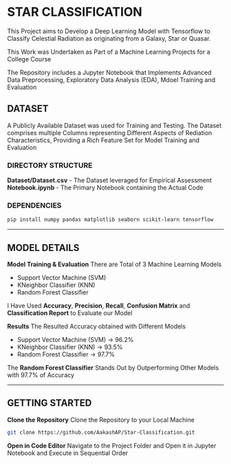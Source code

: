 # STAR CLASSIFICATION

This Project aims to Develop a Deep Learning Model with Tensorflow to Classify Celestial Radiation as originating from a Galaxy, Star or Quasar.

This Work was Undertaken as Part of a Machine Learning Projects for a College Course

The Repository includes a Jupyter Notebook that Implements Advanced Data Preprocessing, Exploratory Data Analysis (EDA), Mdoel Training and Evaluation


## DATASET

A Publicly Available Dataset was used for Training and Testing. The Dataset comprises multiple Columns representing Different Aspects of Rediation Characteristics, Providing a Rich Feature Set for Model Training and Evaluation

### DIRECTORY STRUCTURE

**Dataset/Dataset.csv** - The Dataset leveraged for Empirical Assessment
**Notebook.ipynb** - The Primary Notebook containing the Actual Code

### DEPENDENCIES

```bash
pip install numpy pandas matplotlib seaborn scikit-learn tensorflow
```

---

## MODEL DETAILS

**Model Training & Evaluation**
  There are Total of 3 Machine Learning Models
  - Support Vector Machine (SVM)
  - KNeighbor Classifier (KNN)
  - Random Forest Classifier

  I Have Used **Accuracy**, **Precision**, **Recall**, **Confusion Matrix** and **Classification Report** to Evaluate our Model

**Results**
  The Resulted Accuracy obtained with Different Models
  - Support Vector Machine (SVM) -> 96.2%
  - KNeighbor Classifier (KNN) -> 93.5%
  - Random Forest Classifier -> 97.7%

The **Random Forest Classifier** Stands Out by Outperforming Other Models with 97.7% of Accuracy

---

## GETTING STARTED

**Clone the Repository**
  Clone the Repository to your Local Machine
  ```bash
  git clone https://github.com/AakashAP/Star-Classification.git
  ```

**Open in Code Editor**
  Navigate to the Project Folder and Open it in Jupyter Notebook and Execute in Sequential Order